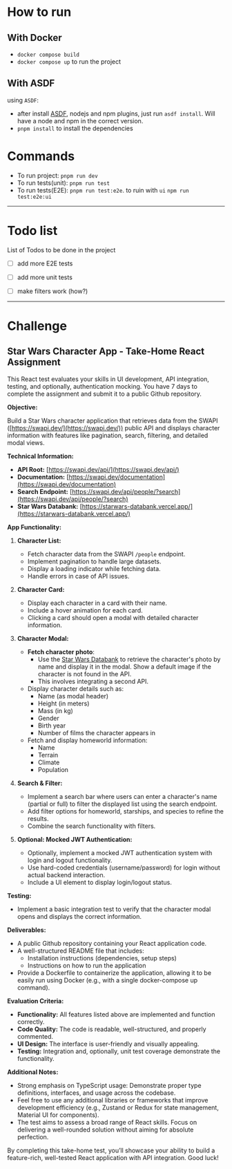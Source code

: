 # How to run

## With Docker
- `docker compose build`
- `docker compose up` to run the project

## With ASDF
using `ASDF`:
- after install [ASDF](https://asdf-vm.com/guide/getting-started.html), nodejs and npm plugins, just run `asdf install`. Will have a node and npm in the correct version.
- `pnpm install` to install the dependencies

# Commands
- To run project: `pnpm run dev`
- To run tests(unit): `pnpm run test`
- To run tests(E2E): `pnpm run test:e2e`. to ruin with `ui` `npm run test:e2e:ui`


---
# Todo list
List of Todos to be done in the project
- [ ] add more E2E tests
- [ ] add more unit tests
- [ ] make filters work (how?)


---

# Challenge

## Star Wars Character App - Take-Home React Assignment

This React test evaluates your skills in UI development, API integration, testing, and optionally, authentication mocking. You have 7 days to complete the assignment and submit it to a public Github repository.

**Objective:**

Build a Star Wars character application that retrieves data from the SWAPI ([https://swapi.dev/](https://swapi.dev/)) public API and displays character information with features like pagination, search, filtering, and detailed modal views.

**Technical Information:**

* **API Root:** [https://swapi.dev/api/](https://swapi.dev/api/)
* **Documentation:** [https://swapi.dev/documentation](https://swapi.dev/documentation)
* **Search Endpoint:** [https://swapi.dev/api/people/?search](https://swapi.dev/api/people/?search)
* **Star Wars Databank:** [https://starwars-databank.vercel.app/](https://starwars-databank.vercel.app/)

**App Functionality:**

1. **Character List:**
    * Fetch character data from the SWAPI `/people` endpoint.
    * Implement pagination to handle large datasets.
    * Display a loading indicator while fetching data.
    * Handle errors in case of API issues.

2. **Character Card:**
    * Display each character in a card with their name.
    * Include a hover animation for each card.
    * Clicking a card should open a modal with detailed character information.

3. **Character Modal:**
    * **Fetch character photo**:
        * Use the [Star Wars Databank](https://starwars-databank.vercel.app/character/single#filter-by-name) to retrieve the character's photo by name and display it in the modal. Show a default image if the character is not found in the API.
        * This involves integrating a second API.
    * Display character details such as:
        * Name (as modal header)
        * Height (in meters)
        * Mass (in kg)
        * Gender
        * Birth year
        * Number of films the character appears in
    * Fetch and display homeworld information:
        * Name
        * Terrain
        * Climate
        * Population

4. **Search & Filter:**
    * Implement a search bar where users can enter a character's name (partial or full) to filter the displayed list using the search endpoint.
    * Add filter options for homeworld, starships, and species to refine the results.
    * Combine the search functionality with filters.

5. **Optional: Mocked JWT Authentication:**
    * Optionally, implement a mocked JWT authentication system with login and logout functionality.
    * Use hard-coded credentials (username/password) for login without actual backend interaction.
    * Include a UI element to display login/logout status.

**Testing:**

* Implement a basic integration test to verify that the character modal opens and displays the correct information.

**Deliverables:**

* A public Github repository containing your React application code.
* A well-structured README file that includes:
    * Installation instructions (dependencies, setup steps)
    * Instructions on how to run the application
* Provide a Dockerfile to containerize the application, allowing it to be easily run using Docker (e.g., with a single docker-compose up command).

**Evaluation Criteria:**

* **Functionality:** All features listed above are implemented and function correctly.
* **Code Quality:** The code is readable, well-structured, and properly commented.
* **UI Design:** The interface is user-friendly and visually appealing.
* **Testing:** Integration and, optionally, unit test coverage demonstrate the functionality.

**Additional Notes:**

* Strong emphasis on TypeScript usage: Demonstrate proper type definitions, interfaces, and usage across the codebase.
* Feel free to use any additional libraries or frameworks that improve development efficiency (e.g., Zustand or Redux for state management, Material UI for components).
* The test aims to assess a broad range of React skills. Focus on delivering a well-rounded solution without aiming for absolute perfection.

By completing this take-home test, you’ll showcase your ability to build a feature-rich, well-tested React application with API integration. Good luck!

